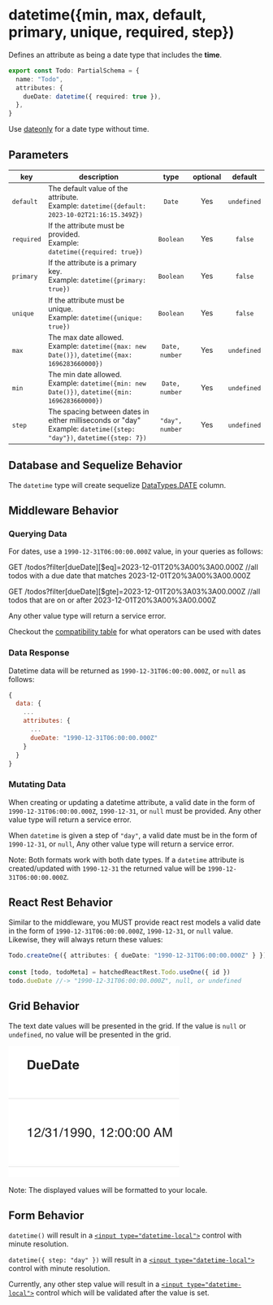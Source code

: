 # datetime({min, max, default, primary, unique, required, step})

Defines an attribute as being a date type that includes the **time**.

```ts
export const Todo: PartialSchema = {
  name: "Todo",
  attributes: {
    dueDate: datetime({ required: true }),
  },
}
```

Use [dateonly](./dateonly.md) for a date type without time.

## Parameters

| key        | description                                                                                                               |      type       | optional |   default   |
| ---------- | ------------------------------------------------------------------------------------------------------------------------- | :-------------: | :------: | :---------: |
| `default`  | The default value of the attribute. <br/> Example: `datetime({default: 2023-10-02T21:16:15.349Z})`                        |     `Date`      |   Yes    | `undefined` |
| `required` | If the attribute must be provided. <br/> Example: `datetime({required: true})`                                            |    `Boolean`    |   Yes    |   `false`   |
| `primary`  | If the attribute is a primary key. <br/> Example: `datetime({primary: true})`                                             |    `Boolean`    |   Yes    |   `false`   |
| `unique`   | If the attribute must be unique. <br/> Example: `datetime({unique: true})`                                                |    `Boolean`    |   Yes    |   `false`   |
| `max`      | The max date allowed. <br/> Example: `datetime({max: new Date()})`, `datetime({max: 1696283660000})`                      | `Date, number`  |   Yes    | `undefined` |
| `min`      | The min date allowed. <br/> Example: `datetime({min: new Date()})`, `datetime({min: 1696283660000})`                      | `Date, number`  |   Yes    | `undefined` |
| `step`     | The spacing between dates in either milliseconds or "day" <br/> Example: `datetime({step: "day"})`, `datetime({step: 7})` | `"day", number` |   Yes    | `undefined` |

## Database and Sequelize Behavior

The `datetime` type will create sequelize [DataTypes.DATE](https://sequelize.org/docs/v6/core-concepts/model-basics/#dates) column.

## Middleware Behavior

### Querying Data

For dates, use a `1990-12-31T06:00:00.000Z` value, in your queries as follows:

GET /todos?filter[dueDate][$eq]=2023-12-01T20%3A00%3A00.000Z //all todos with a due date that matches 2023-12-01T20%3A00%3A00.000Z

GET /todos?filter[dueDate][$gte]=2023-12-01T20%3A03%3A00.000Z //all todos that are on or after 2023-12-01T20%3A00%3A00.000Z

Any other value type will return a service error.

Checkout the [compatibility table](../../filtering-data/filtering-data.md#compatibility) for what operators can be used with dates

### Data Response

Datetime data will be returned as `1990-12-31T06:00:00.000Z`, or `null` as follows:

```js
{
  data: {
    ...
    attributes: {
      ...
      dueDate: "1990-12-31T06:00:00.000Z"
    }
  }
}
```

### Mutating Data

When creating or updating a datetime attribute, a valid date in the form of `1990-12-31T06:00:00.000Z`, `1990-12-31`, or `null` must be provided. Any other value type will return a service error.

When `datetime` is given a step of `"day"`, a valid date must be in the form of `1990-12-31`, or `null`, Any other value type will return a service error.

Note: Both formats work with both date types. If a `datetime` attribute is created/updated with `1990-12-31` the returned value will be `1990-12-31T06:00:00.000Z`.

## React Rest Behavior

Similar to the middleware, you MUST provide react rest models a valid date in the form of `1990-12-31T06:00:00.000Z`, `1990-12-31`, or `null` value. Likewise, they will always return these values:

```ts
Todo.createOne({ attributes: { dueDate: "1990-12-31T06:00:00.000Z" } })

const [todo, todoMeta] = hatchedReactRest.Todo.useOne({ id })
todo.dueDate //-> "1990-12-31T06:00:00.000Z", null, or undefined
```

## Grid Behavior

The text date values will be presented in the grid. If the value is `null` or `undefined`, no value will be presented in the grid.

![Grid Example](../../attachments/datetime-column.png)

Note: The displayed values will be formatted to your locale.

## Form Behavior

`datetime()` will result in a [`<input type="datetime-local">`](https://developer.mozilla.org/en-US/docs/Web/HTML/Element/input/datetime-local) control
with minute resolution.

`datetime({ step: "day" })` will result in a [`<input type="datetime-local">`](https://developer.mozilla.org/en-US/docs/Web/HTML/Element/input/datetime-local) control
with minute resolution.

Currently, any other step value will result in a [`<input type="datetime-local">`](https://developer.mozilla.org/en-US/docs/Web/HTML/Element/input/datetime-local) control which will be validated after the value is set.
